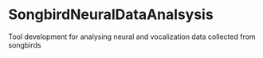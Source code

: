 # SongbirdNeuralDataAnalsysis
Tool development for analysing neural and vocalization data collected from songbirds

